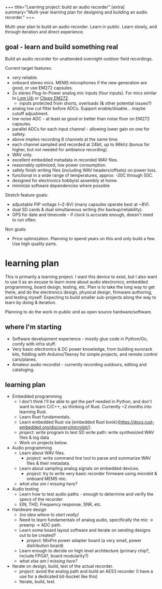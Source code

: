 +++
title="Learning project: build an audio recorder"
[extra] 
summary="Multi-year learning plan for designing and building an audio recorder."
+++

Multi-year plan to build an audio recorder. Learn in public. Learn slowly, and through iteration and direct experience.

## goal - learn and build something real

Build an audio recorder for unattended overnight outdoor field recordings.

Current target features: 

- *very* reliable.
- onboard stereo mics. MEMS microphones if the new generation are good, or use EM272 capsules.
- 2x stereo Plug-In-Power analog mic inputs (four inputs). For mics similar to [Lom Uši](https://store.lom.audio/products/usi) or [Clippy EM272](https://micbooster.com/clippy-and-pluggy-microphones/98-clippy-stereo-em272-microphone.html#/84-plug_type-right_angle).
    - inputs protected from shorts, overloads (& other potential issues?)
- analog low cut filter before ADCs. Support enable/disable... maybe cutoff adjustment.
- low noise ADC - at least as good or better than noise floor on EM272 capsules.
- parallel ADCs for each input channel - allowing lower gain on one for safety.
- above implies recording 8 channels at the same time.
- each channel sampled and recorded at 24bit, up to 96khz (bonus for higher, but not needed for ambiance recording).
- WAV only.
- excellent embedded metadata in recorded WAV files.
- reasonably optimized, low power consumption.
- safely finish writing files (including WAV headers/offsets) on power loss. 
- functional in a wide range of temperatures, approx: -20C through 50C.
- designed for electronics hobbyist assembly at home. 
- minimize software dependencies where possible

Stretch feature goals:

- adjustable PIP voltage (~2-8V) (many capsules operate best at ~8V).
- dual SD cards & dual simultaneous writing (for backup/reliability).
- GPS for date and timecode - if clock is accurate enough, doesn't need to run often.

Non goals: 

- Price optimization. Planning to spend years on this and only build a few. Use high quality parts.


# learning plan

This is primarily a learning project. I want this device to exist, but I also want to use it as an excuse to learn more about audio electronics, embedded programming, board design, testing, etc. Plan is to take the long way to get there, and do the electronics design, physical design, firmware authoring, and testing myself. Expecting to build smaller sub-projects along the way to learn by doing & iteration.

Planning to do the work in-public and as open source hardware/software.

## where I'm starting

- Software development experience - mostly glue code in Python/Go, comfy with infra stuff.
- Very basic electronics & DC power knowledge, from building eurorack kits, fiddling with Arduino/Teensy for simple projects, and remote control cars/planes.
- Amateur audio recordist - currently recording outdoors, editing and cataloging.

## learning plan

- Embedded programming
    - I don't think I'll be able to get the perf needed in Python, and don't want to learn C/C++, so thinking of Rust. Currently ~2 months into learning Rust.
    - Learn Rust fundamentals.
    - Learn embedded Rust via [embedded Rust book}(https://docs.rust-embedded.org/discovery/microbit/).
    - _project:_ write program to test SD write path: write synthesized WAV files & log data
    - Work on projects below.
- Audio programming
    - Learn about WAV files.
        - _project:_ write command line tool to parse and summarize WAV files & their metadata.
    - Learn about sampling analog signals on embedded devices.
        - _project:_ try to write very basic recorder firmware using microbit & onboard MEMS mic.
    - _what else am I missing here?_
- Audio testing
    - Learn how to test audio paths - enough to determine and verify the specs of the recorder
    - EIN, THD, Frequency response, SNR, etc.
- Hardware design
    - _(no idea where to start really)_
    - Need to learn fundamentals of analog audio, specifically the mic -> preamp -> ADC path.
    - Learn some board layout software and iterate on sending designs out to be created? 
        - _project:_ MixPre power adapter board (a very small, power distribution board)
    - Learn enough to decide on high level architecture (primary chip?, include FPGA?, board modularity?)
    - _what else am I missing here?_
- Iterate on design, build, test of the actual recorder.
    - _project:_ avoid the analog path and build an AES3 recorder (I have a use for a dedicated bit-bucket like this)
    - Iterate, build, test.



